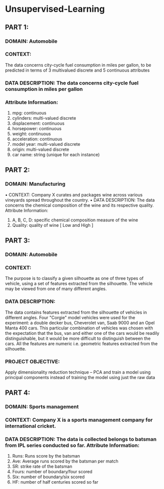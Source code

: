 # Unsupervised-Learning

## PART 1:
### DOMAIN: Automobile
### CONTEXT: 
The data concerns city-cycle fuel consumption in miles per gallon, to be predicted in terms of 3 multivalued discrete and 5
continuous attributes
### DATA DESCRIPTION: The data concerns city-cycle fuel consumption in miles per gallon
### Attribute Information:
1. mpg: continuous
2. cylinders: multi-valued discrete
3. displacement: continuous
4. horsepower: continuous
5. weight: continuous
6. acceleration: continuous
7. model year: multi-valued discrete
8. origin: multi-valued discrete
9. car name: string (unique for each instance)

## PART 2:
### DOMAIN: Manufacturing
• CONTEXT: Company X curates and packages wine across various vineyards spread throughout the country.
• DATA DESCRIPTION: The data concerns the chemical composition of the wine and its respective quality.
Attribute Information:
1. A, B, C, D: specific chemical composition measure of the wine
2. Quality: quality of wine [ Low and High ]

## PART 3:
### DOMAIN: Automobile
### CONTEXT:
The purpose is to classify a given silhouette as one of three types of vehicle, using a set of features extracted from the silhouette.
The vehicle may be viewed from one of many different angles.
### DATA DESCRIPTION: 
The data contains features extracted from the silhouette of vehicles in different angles. Four "Corgie" model vehicles
were used for the experiment: a double decker bus, Cheverolet van, Saab 9000 and an Opel Manta 400 cars. This particular combination of
vehicles was chosen with the expectation that the bus, van and either one of the cars would be readily distinguishable, but it would be more
difficult to distinguish between the cars.
All the features are numeric i.e. geometric features extracted from the silhouette.
### PROJECT OBJECTIVE: 
Apply dimensionality reduction technique – PCA and train a model using principal components instead of training the
model using just the raw data

## PART 4:
### DOMAIN: Sports management
### CONTEXT: Company X is a sports management company for international cricket.
### DATA DESCRIPTION: The data is collected belongs to batsman from IPL series conducted so far. Attribute Information:
1. Runs: Runs score by the batsman
2. Ave: Average runs scored by the batsman per match
3. SR: strike rate of the batsman
4. Fours: number of boundary/four scored
5. Six: number of boundary/six scored
6. HF: number of half centuries scored so far
